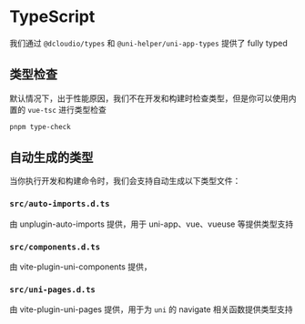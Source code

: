 # TypeScript

我们通过 `@dcloudio/types` 和 `@uni-helper/uni-app-types` 提供了 fully typed

## 类型检查

默认情况下，出于性能原因，我们不在开发和构建时检查类型，但是你可以使用内置的 `vue-tsc` 进行类型检查

```bash
pnpm type-check
```

## 自动生成的类型

当你执行开发和构建命令时，我们会支持自动生成以下类型文件：

### `src/auto-imports.d.ts`

由 unplugin-auto-imports 提供，用于 uni-app、vue、vueuse 等提供类型支持

### `src/components.d.ts`

由 vite-plugin-uni-components 提供，

### `src/uni-pages.d.ts`

由 vite-plugin-uni-pages 提供，用于为 `uni` 的 navigate 相关函数提供类型支持
